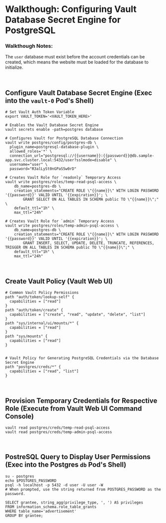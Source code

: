 # Walkthough: Configuring Vault Database Secret Engine for PostgreSQL


### Walkthough Notes:
The `user` database must exist before the account credentials can be created, which means the website must be loaded for the database to initialize.

<br>


## Configure Vault Database Secret Engine (Exec into the `vault-0` Pod's Shell)
```
# Set Vault Auth Token Variable
export VAULT_TOKEN='<VAULT_TOKEN_HERE>'

# Enables the Vault Database Secret Engine
vault secrets enable -path=postgres database

# Configures Vault for PostgreSQL Database Connection
vault write postgres/config/postgres-db \
  plugin_name=postgresql-database-plugin \
  allowed_roles='*' \
  connection_url="postgresql://{{username}}:{{password}}@db.sample-app.svc.cluster.local:5432/user?sslmode=disable" \
  username="user" \
  password="R3alLySt0nGPaS5w0rD"

# Creates Vault Role for `readonly` Temporary Access
vault write postgres/roles/temp-read-psql-access \
    db_name=postgres-db \
    creation_statements="CREATE ROLE \"{{name}}\" WITH LOGIN PASSWORD '{{password}}' VALID UNTIL '{{expiration}}'; \
        GRANT SELECT ON ALL TABLES IN SCHEMA public TO \"{{name}}\";" \
    default_ttl="1h" \
    max_ttl="24h"

# Creates Vault Role for `admin` Temporary Access
vault write postgres/roles/temp-admin-psql-access \
    db_name=postgres-db \
    creation_statements="CREATE ROLE \"{{name}}\" WITH LOGIN PASSWORD '{{password}}' VALID UNTIL '{{expiration}}'; \
        GRANT INSERT, SELECT, UPDATE, DELETE, TRUNCATE, REFERENCES, TRIGGER ON ALL TABLES IN SCHEMA public TO \"{{name}}\";" \
    default_ttl="1h" \
    max_ttl="24h"
```

<br>

## Create Vault Policy (Vault Web UI)
```
# Common Vault Policy Permissions
path "auth/token/lookup-self" {
  capabilities = ["read"]
}
path "auth/token/create" {
  capabilities = ["create", "read", "update", "delete", "list"]
}
path "sys/internal/ui/mounts/*" {
  capabilities = ["read"]
}
path "sys/mounts" {
  capabilities = ["read"]
}


# Vault Policy for Generating PostgreSQL Credentials via the Database Secret Engine
path "postgres/creds/*" {
  capabilities = ["read", "list"]
}
```

<br>

## Provision Temporary Credentials for Respective Role (Execute from Vault Web UI Command Console)
```
vault read postgres/creds/temp-read-psql-access
vault read postgres/creds/temp-admin-psql-access
```

<br>

## PostreSQL Query to Display User Permissions (Exec into the Postgres `db` Pod's Shell)
```
su - postgres
echo $POSTGRES_PASSWORD
psql -h localhost -p 5432 -d user -U user -W
# When prompted, use the string returned from POSTGRES_PASSWORD as the password.

SELECT grantee, string_agg(privilege_type, ', ') AS privileges
FROM information_schema.role_table_grants 
WHERE table_name='advertisement'   
GROUP BY grantee;
```
